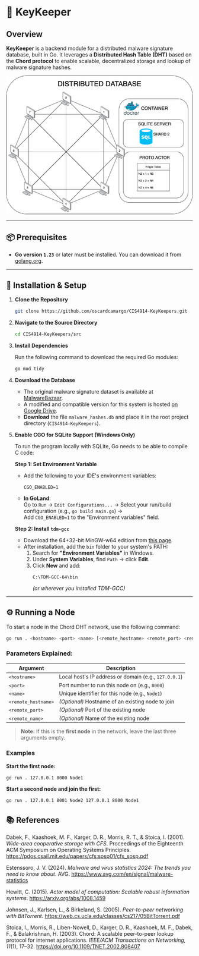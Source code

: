 # 🔐 KeyKeeper

## Overview

**KeyKeeper** is a backend module for a distributed malware signature database, built in Go. It leverages a **Distributed Hash Table (DHT)** based on the **Chord protocol** to enable scalable, decentralized storage and lookup of malware signature hashes.

![System Architecture](./KeyKeeperArchitecture.png)

---

## 📦 Prerequisites

- **Go version `1.23`** or later must be installed. You can download it from [golang.org](https://golang.org/dl/).

---

## 🚀 Installation & Setup

1. **Clone the Repository**

   ```bash
   git clone https://github.com/oscardcamargo/CIS4914-KeyKeepers.git
   ```

2. **Navigate to the Source Directory**

   ```bash
   cd CIS4914-KeyKeepers/src
   ```

3. **Install Dependencies**

   Run the following command to download the required Go modules:

   ```bash
   go mod tidy
   ```

4. **Download the Database**

    - The original malware signature dataset is available at [MalwareBazaar](https://bazaar.abuse.ch).
    - A modified and compatible version for this system is hosted [on Google Drive](https://drive.google.com/drive/folders/18VmFDWQL1ayjJoP8AZCehXTQowhdQHd4).
    - **Download** the file `malware_hashes.db` and place it in the root project directory (`CIS4914-KeyKeepers`).

5. **Enable CGO for SQLite Support (Windows Only)**

   To run the program locally with SQLite, Go needs to be able to compile C code:

   **Step 1: Set Environment Variable**

    - Add the following to your IDE's environment variables:
      ```
      CGO_ENABLED=1
      ```
    - **In GoLand**:  
      Go to `Run` → `Edit Configurations...` → Select your run/build configuration (e.g., `go build main.go`) →  
      Add `CGO_ENABLED=1` to the "Environment variables" field.

   **Step 2: Install `tdm-gcc`**

    - Download the 64+32-bit MinGW-w64 edition from [this page](https://jmeubank.github.io/tdm-gcc/articles/2021-05/10.3.0-release).
    - After installation, add the `bin` folder to your system's PATH:
        1. Search for **"Environment Variables"** in Windows.
        2. Under **System Variables**, find `Path` → click **Edit**.
        3. Click **New** and add:
           ```
           C:\TDM-GCC-64\bin
           ```
           *(or wherever you installed TDM-GCC)*

---

## ⚙️ Running a Node

To start a node in the Chord DHT network, use the following command:

```bash
go run . <hostname> <port> <name> [<remote_hostname> <remote_port> <remote_name>]
```

### Parameters Explained:

| Argument            | Description |
|---------------------|-------------|
| `<hostname>`        | Local host's IP address or domain (e.g., `127.0.0.1`) |
| `<port>`            | Port number to run this node on (e.g., `8000`) |
| `<name>`            | Unique identifier for this node (e.g., `Node1`) |
| `<remote_hostname>` | *(Optional)* Hostname of an existing node to join |
| `<remote_port>`     | *(Optional)* Port of the existing node |
| `<remote_name>`     | *(Optional)* Name of the existing node |

> **Note:** If this is the **first node** in the network, leave the last three arguments empty.

### Examples

**Start the first node:**

```bash
go run . 127.0.0.1 8000 Node1
```

**Start a second node and join the first:**

```bash
go run . 127.0.0.1 8001 Node2 127.0.0.1 8000 Node1
```

## 📚 References

Dabek, F., Kaashoek, M. F., Karger, D. R., Morris, R. T., & Stoica, I. (2001). *Wide-area cooperative storage with CFS*. Proceedings of the Eighteenth ACM Symposium on Operating Systems Principles. https://pdos.csail.mit.edu/papers/cfs:sosp01/cfs_sosp.pdf

Estenssoro, J. V. (2024). *Malware and virus statistics 2024: The trends you need to know about*. AVG. https://www.avg.com/en/signal/malware-statistics

Hewitt, C. (2015). *Actor model of computation: Scalable robust information systems*. https://arxiv.org/abs/1008.1459

Johnsen, J., Karlsen, L., & Birkeland, S. (2005). *Peer-to-peer networking with BitTorrent*. https://web.cs.ucla.edu/classes/cs217/05BitTorrent.pdf

Stoica, I., Morris, R., Liben-Nowell, D., Karger, D. R., Kaashoek, M. F., Dabek, F., & Balakrishnan, H. (2003). Chord: A scalable peer-to-peer lookup protocol for internet applications. *IEEE/ACM Transactions on Networking, 11*(1), 17–32. https://doi.org/10.1109/TNET.2002.808407
